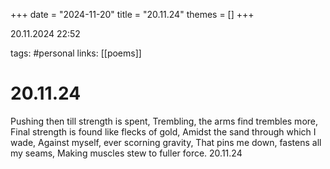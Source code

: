 +++
date = "2024-11-20"
title = "20.11.24"
themes = []
+++

20.11.2024 22:52

tags: #personal
links: [[poems]]

# 20.11.24

Pushing then till strength is spent,
Trembling, the arms find trembles more,
Final strength is found like flecks of gold,
Amidst the sand through which I wade,
Against myself, ever scorning gravity,
That pins me down, fastens all my seams,
Making muscles stew to fuller force.
20.11.24


